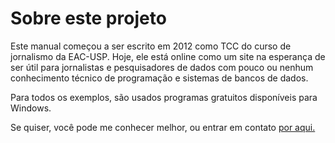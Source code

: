 # Sobre este projeto

Este manual começou a ser escrito em 2012 como TCC do curso de jornalismo da EAC-USP. Hoje, ele está online como um site na esperança de ser útil para jornalistas e pesquisadores de dados com pouco ou nenhum conhecimento técnico de programação e sistemas de bancos de dados.

Para todos os exemplos, são usados programas gratuitos disponíveis para Windows.

Se quiser, você pode me conhecer melhor, ou entrar em contato [por aqui.](http://laury.me)
